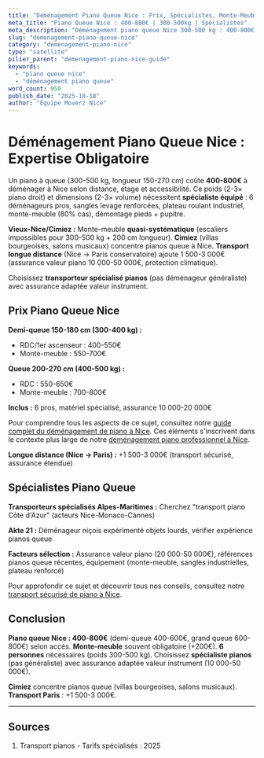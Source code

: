 ```yaml
---
title: "Déménagement Piano Queue Nice : Prix, Spécialistes, Monte-Meuble"
meta_title: "Piano Queue Nice : 400-800€ | 300-500kg | Spécialistes"
meta_description: "Déménagement piano queue Nice 300-500 kg : 400-800€ selon distance/étage. Monte-meuble souvent obligatoire +200€. Démontage pieds. Spécialistes. Guide."
slug: "demenagement-piano-queue-nice"
category: "demenagement-piano-nice"
type: "satellite"
pilier_parent: "demenagement-piano-nice-guide"
keywords:
  - "piano queue nice"
  - "déménagement piano queue"
word_count: 950
publish_date: "2025-10-18"
author: "Équipe Moverz Nice"
---
```


# Déménagement Piano Queue Nice : Expertise Obligatoire

Un piano à queue (300-500 kg, longueur 150-270 cm) coûte **400-800€** à déménager à Nice selon distance, étage et accessibilité. Ce poids (2-3× piano droit) et dimensions (2-3× volume) nécessitent **spécialiste équipé** : 6 déménageurs pros, sangles levage renforcées, plateau roulant industriel, monte-meuble (80% cas), démontage pieds + pupitre.

**Vieux-Nice/Cimiez :** Monte-meuble **quasi-systématique** (escaliers impossibles pour 300-500 kg + 200 cm longueur). **Cimiez** (villas bourgeoises, salons musicaux) concentre pianos queue à Nice. **Transport longue distance** (Nice → Paris conservatoire) ajoute 1 500-3 000€ (assurance valeur piano 10 000-50 000€, protection climatique).

Choisissez **transporteur spécialisé pianos** (pas déménageur généraliste) avec assurance adaptée valeur instrument.

## Prix Piano Queue Nice

**Demi-queue 150-180 cm (300-400 kg) :**
- RDC/1er ascenseur : 400-550€
- Monte-meuble : 550-700€

**Queue 200-270 cm (400-500 kg) :**
- RDC : 550-650€
- Monte-meuble : 700-800€

**Inclus :** 6 pros, matériel spécialisé, assurance 10 000-20 000€

Pour comprendre tous les aspects de ce sujet, consultez notre [guide complet du déménagement de piano à Nice](/blog/demenagement-piano/demenagement-piano-nice-guide). Ces éléments s'inscrivent dans le contexte plus large de notre [déménagement piano professionnel à Nice](/blog/demenagement-piano/demenagement-piano-nice-guide).


**Longue distance (Nice → Paris) :** +1 500-3 000€ (transport sécurisé, assurance étendue)

## Spécialistes Piano Queue

**Transporteurs spécialisés Alpes-Maritimes :** Cherchez "transport piano Côte d'Azur" (acteurs Nice-Monaco-Cannes)

**Akte 21 :** Déménageur niçois expérimenté objets lourds, vérifier expérience pianos queue

**Facteurs sélection :** Assurance valeur piano (20 000-50 000€), références pianos queue récentes, équipement (monte-meuble, sangles industrielles, plateau renforcé)


Pour approfondir ce sujet et découvrir tous nos conseils, consultez notre [transport sécurisé de piano à Nice](/blog/demenagement-piano/demenagement-piano-nice-guide).

## Conclusion

**Piano queue Nice : 400-800€** (demi-queue 400-600€, grand queue 600-800€) selon accès. **Monte-meuble** souvent obligatoire (+200€). **6 personnes** nécessaires (poids 300-500 kg). Choisissez **spécialiste pianos** (pas généraliste) avec assurance adaptée valeur instrument (10 000-50 000€).

**Cimiez** concentre pianos queue (villas bourgeoises, salons musicaux). **Transport Paris** : +1 500-3 000€.

---

## Sources

1. Transport pianos - Tarifs spécialisés : 2025


